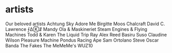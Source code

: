 # artists
Our beloved artists
Achtung Sky
Adore Me
Birgitte Moos Chalcraft
David C. Lawrence
⨍∆Ⓚ𝞝
Mandy
Ola & Maskineriet
Steam Engines & Flying Machines
Todd & Karen
The Liquid
Trip Ray
Alex Reed
Basiru Suso
Claudine Wilson
Pleasure Machine
Pondus
Racing Ape
Sam Ortolano
Steve Oscar Banda
The Fakes
The MeMeMe's
WUZ10
